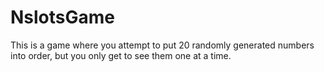 # NslotsGame
This is a game where you attempt to put 20 randomly generated numbers into order, but you only get to see them one at a time.
